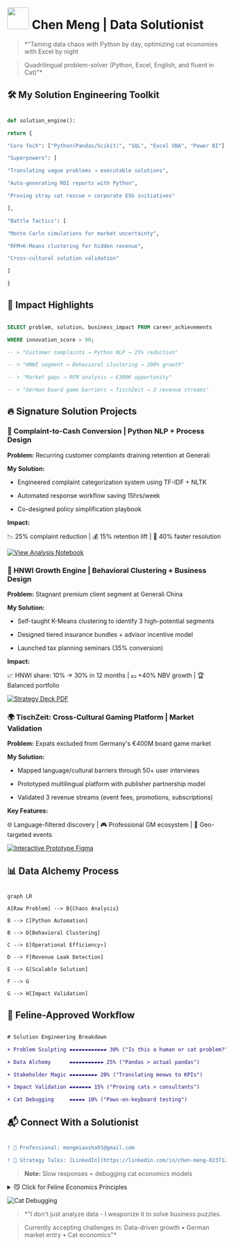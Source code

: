 # <img src="https://media.giphy.com/media/JIX9t2j0ZTN9S/giphy.gif" width="50"> Chen Meng | Data Solutionist

> *"Taming data chaos with Python by day, optimizing cat economies with Excel by night

> Quadrilingual problem-solver (Python, Excel, English, and fluent in Cat)"*

## 🛠️ **My Solution Engineering Toolkit**

```python

def solution_engine():

return {

"Core Tech": ["Python(Pandas/Scikit)", "SQL", "Excel VBA", "Power BI"],

"Superpowers": [

"Translating vague problems → executable solutions",

"Auto-generating ROI reports with Python",

"Proving stray cat rescue > corporate ESG initiatives"

],

"Battle Tactics": [

"Monte Carlo simulations for market uncertainty",

"RFM+K-Means clustering for hidden revenue",

"Cross-cultural solution validation"

]

}

```

## 🚀 **Impact Highlights**

```sql

SELECT problem, solution, business_impact FROM career_achievements

WHERE innovation_score > 90;

-- > "Customer complaints → Python NLP → 25% reduction"

-- > "HNWI segment → Behavioral clustering → 200% growth"

-- > "Market gaps → RFM analysis → €300K opportunity"

-- > "German board game barriers → TischZeit → 3 revenue streams"

```

## 🔥 **Signature Solution Projects**

### 🧠 Complaint-to-Cash Conversion | Python NLP + Process Design

**Problem:** Recurring customer complaints draining retention at Generali

**My Solution:**

- Engineered complaint categorization system using TF-IDF + NLTK

- Automated response workflow saving 15hrs/week

- Co-designed policy simplification playbook

**Impact:**

📉 25% complaint reduction | 💰 15% retention lift | 🚀 40% faster resolution

[![View Analysis Notebook](https://img.shields.io/badge/View_Analysis-Notebook-orange)](https://github.com/mengmiaosha/ClientAnalysis)

### 👑 HNWI Growth Engine | Behavioral Clustering + Business Design

**Problem:** Stagnant premium client segment at Generali China

**My Solution:**

- Self-taught K-Means clustering to identify 3 high-potential segments

- Designed tiered insurance bundles + advisor incentive model

- Launched tax planning seminars (35% conversion)

**Impact:**

📈 HNWI share: 10% → 30% in 12 months | 💶 +40% NBV growth | 🏆 Balanced portfolio

[![Strategy Deck PDF](https://img.shields.io/badge/Strategy_Deck-PDF-blue)](https://github.com/mengmiaosha/ClientAnalysis)

### 🌍 TischZeit: Cross-Cultural Gaming Platform | Market Validation

**Problem:** Expats excluded from Germany's €400M board game market

**My Solution:**

- Mapped language/cultural barriers through 50+ user interviews

- Prototyped multilingual platform with publisher partnership model

- Validated 3 revenue streams (event fees, promotions, subscriptions)

**Key Features:**

🌐 Language-filtered discovery | 🎮 Professional GM ecosystem | 📍 Geo-targeted events

[![Interactive Prototype Figma](https://img.shields.io/badge/Interactive_Prototype-Figma-green)](https://github.com/mengmiaosha/TischZeit)

## 📊 **Data Alchemy Process**

```mermaid

graph LR

A[Raw Problem] --> B{Chaos Analysis}

B --> C[Python Automation]

B --> D[Behavioral Clustering]

C --> E[Operational Efficiency↑]

D --> F[Revenue Leak Detection]

E --> G[Scalable Solution]

F --> G

G --> H[Impact Validation]

```

## 🐾 **Feline-Approved Workflow**

```diff

# Solution Engineering Breakdown

+ Problem Sculpting ▰▰▰▰▰▰▰▰▰▰▰▰ 30% ("Is this a human or cat problem?")

+ Data Alchemy      ▰▰▰▰▰▰▰▰▰▰▰ 25% ("Pandas > actual pandas")

+ Stakeholder Magic ▰▰▰▰▰▰▰▰▰ 20% ("Translating meows to KPIs")

+ Impact Validation ▰▰▰▰▰▰▰ 15% ("Proving cats > consultants")

+ Cat Debugging     ▰▰▰▰▰ 10% ("Paws-on-keyboard testing")

```

## 📬 **Connect With a Solutionist**

```diff

! 💌 Professional: mengmiaosha91@gmail.com

! 💼 Strategy Talks: [LinkedIn](https://linkedin.com/in/chen-meng-023712316)

```

> **Note:** Slow responses = debugging cat economics models

<details>

<summary>😼 Click for Feline Economics Principles</summary>

```python

feline_economics = {

"Principle 1": "1 bug fix = 3 chin scratches ROI",

"Principle 2": "Code quality ∝ purring decibels",

"Principle 3": "Optimal debugging: stare at cat for 7.3s",

"Validation": "Data-proven: Cat food > consulting fees"

}

print("🐱 Feline-Approved Solution Framework:")

for k, v in feline_economics.items():

print(f"• {k}: {v}")

```

</details>

![Cat Debugging](https://media.giphy.com/media/VbnUQpnihPSIgIXuZv/giphy.gif?cid=ecf05e47bq9fz3zqyv8vq8c9j0d8e7q5x7k6x9k7q3q1q3q9g&ep=v1_gifs_search&rid=giphy.gif&ct=g)

> *"I don't just analyze data - I weaponize it to solve business puzzles.

> Currently accepting challenges in: Data-driven growth • German market entry • Cat economics"*

`````
